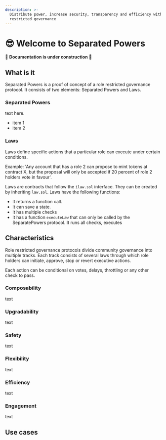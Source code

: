 ```yaml
---
description: >-
  Distribute power, increase security, transparency and efficiency with role
  restricted governance
---
```


# 😎 Welcome to Separated Powers

🚧 **Documentation is under construction** 🚧

## What is it

Separated Powers is a proof of concept of a role restricted governance protocol. It consists of two elements: Separated Powers and Laws.

### Separated Powers

text here.

* item 1
* item 2

### Laws
Laws define specific actions that a particular role can execute under certain conditions. 

Example: 'Any account that has a role 2 can propose to mint tokens at contract X, but the proposal will only be accepted if 20 percent of role 2 holders vote in favour'.  

Laws are contracts that follow the `ilaw.sol` interface. They can be created by inheriting `law.sol`. Laws have the following functions: 

* It returns a function call.
* It can save a state.
* It has multiple checks
* It has a function `executeLaw` that can only be called by the SeparatePowers protocol. It runs all checks, executes &#x20;

## Characteristics
Role restricted governance protocols divide community governance into multiple tracks. Each track consists of several laws through which role holders can initiate, approve, stop or revert executive actions. 

Each action can be conditional on votes, delays, throttling or any other check to pass.  

### Composability
text 

### Upgradability
text 

### Safety
text 

### Flexibility
text 

### Efficiency
text 

### Engagement
text 

## Use cases
